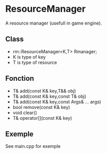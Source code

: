 ResourceManager
===============

A  resource manager (usefull in game engine).

Class
-----

* rm::ResourceManager\<K,T\> Rmanager;
* K is type of key
* T is type of resource


Fonction
--------

* T& add(const K& key,T&& obj)
* T& add(const K& key,const T& obj)
* T& add(const K& key,const Args& ... args)
* bool remove(const K& key)
* void clear()
* T& operator[](const K& key)


Exemple
-------

See main.cpp for exemple

